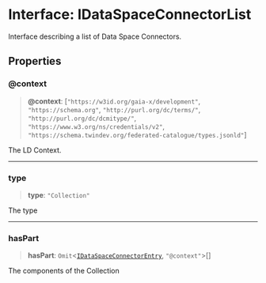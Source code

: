 # Interface: IDataSpaceConnectorList

Interface describing a list of Data Space Connectors.

## Properties

### @context

> **@context**: \[`"https://w3id.org/gaia-x/development"`, `"https://schema.org"`, `"http://purl.org/dc/terms/"`, `"http://purl.org/dc/dcmitype/"`, `"https://www.w3.org/ns/credentials/v2"`, `"https://schema.twindev.org/federated-catalogue/types.jsonld"`\]

The LD Context.

***

### type

> **type**: `"Collection"`

The type

***

### hasPart

> **hasPart**: `Omit`\<[`IDataSpaceConnectorEntry`](IDataSpaceConnectorEntry.md), `"@context"`\>[]

The components of the Collection
